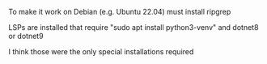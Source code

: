 To make it work on Debian (e.g. Ubuntu 22.04) must install ripgrep

LSPs are installed that require "sudo apt install python3-venv" and dotnet8 or dotnet9

I think those were the only special installations required

